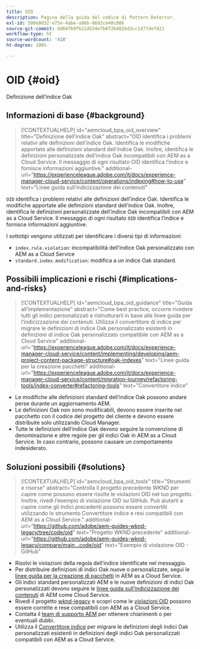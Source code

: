 ```yaml
---
title: OID
description: Pagina della guida del codice di Pattern Detector.
exl-id: 500e0d32-e75e-4abe-a96b-0692ce40c086
source-git-commit: dd60fb9fb21d534e7b6f264826d3cc1477def421
workflow-type: ht
source-wordcount: '418'
ht-degree: 100%

---
```


# OID {#oid}

Definizione dell’indice Oak

## Informazioni di base {#background}

>[!CONTEXTUALHELP]
>id="aemcloud_bpa_oid_overview"
>title="Definizione dell’indice Oak"
>abstract="OID identifica i problemi relativi alle definizioni dell’indice Oak. Identifica le modifiche apportate alle definizioni standard dell’indice Oak. Inoltre, identifica le definizioni personalizzate dell’indice Oak incompatibili con AEM as a Cloud Service. Il messaggio di ogni risultato OID identifica l’indice e fornisce informazioni aggiuntive."
>additional-url="https://experienceleague.adobe.com/it/docs/experience-manager-cloud-service/content/operations/indexing#how-to-use" text="Linee guida sull’indicizzazione dei contenuti"

`OID` identifica i problemi relativi alle definizioni dell’indice Oak. Identifica le modifiche apportate alle definizioni standard dell’indice Oak. Inoltre, identifica le definizioni personalizzate dell’indice Oak incompatibili con AEM as a Cloud Service. Il messaggio di ogni risultato `OID` identifica l’indice e fornisce informazioni aggiuntive.

I sottotipi vengono utilizzati per identificare i diversi tipi di informazioni:

* `index.rule.violation`: incompatibilità dell’indice Oak personalizzato con AEM as a Cloud Service
* `standard.index.modification`: modifica a un indice Oak standard.

## Possibili implicazioni e rischi {#implications-and-risks}

>[!CONTEXTUALHELP]
>id="aemcloud_bpa_oid_guidance"
>title="Guida all’implementazione"
>abstract="Come best practice, occorre rivedere tutti gli indici personalizzati e ristrutturarli in base alle linee guida per l’indicizzazione dei contenuti. Utilizza il convertitore di indice per migrare le definizioni di indice Oak personalizzato esistenti in definizioni di indice Oak personalizzato compatibile con AEM as a Cloud Service"
>additional-url="https://experienceleague.adobe.com/it/docs/experience-manager-cloud-service/content/implementing/developing/aem-project-content-package-structure#oak-indexes" text="Linee guida per la creazione pacchetti"
>additional-url="https://experienceleague.adobe.com/it/docs/experience-manager-cloud-service/content/migration-journey/refactoring-tools/index-converter#refactoring-tools" text="Convertitore indice"

* Le modifiche alle definizioni standard dell’indice Oak possono andare perse durante un aggiornamento AEM.
* Le definizioni Oak non sono modificabili, devono essere inserite nel pacchetto con il codice del progetto del cliente e devono essere distribuite solo utilizzando Cloud Manager.
* Tutte le definizioni dell’indice Oak devono seguire la convenzione di denominazione e altre regole per gli indici Oak in AEM as a Cloud Service. In caso contrario, possono causare un comportamento indesiderato.

## Soluzioni possibili {#solutions}

>[!CONTEXTUALHELP]
>id="aemcloud_bpa_oid_tools"
>title="Strumenti e risorse"
>abstract="Controlla il progetto precedente WKND per capire come possono essere risolte le violazioni OID nel tuo progetto. Inoltre, rivedi l’esempio di violazione OID su GitHub. Può aiutarti a capire come gli indici precedenti possono essere convertiti utilizzando lo strumento Convertitore indice e resi compatibili con AEM as a Cloud Service."
>additional-url="https://github.com/adobe/aem-guides-wknd-legacy/tree/code/oid" text="Progetto WKND precedente"
>additional-url="https://github.com/adobe/aem-guides-wknd-legacy/compare/main...code/oid" text="Esempio di violazione OID - GitHub"

* Risolvi le violazioni della regola dell’indice identificate nel messaggio.
* Per distribuire definizioni di indici Oak nuove o personalizzate, segui le [linee guida per la creazione di pacchetti](https://experienceleague.adobe.com/it/docs/experience-manager-cloud-service/content/implementing/developing/aem-project-content-package-structure) in AEM as a Cloud Service.
* Gli indici standard personalizzati AEM e le nuove definizioni di indici Oak personalizzati devono seguire le [linee guida sull’indicizzazione dei contenuti](https://experienceleague.adobe.com/it/docs/experience-manager-cloud-service/content/operations/indexing#preparing-the-new-index-definition) di AEM come Cloud Service.
* Rivedi il progetto [wknd-legacy](https://github.com/adobe/aem-guides-wknd-legacy/tree/code/oid) e scopri come le [violazioni OID](https://github.com/adobe/aem-guides-wknd-legacy/compare/main...code/oid) possono essere corrette e rese compatibili con AEM as a Cloud Service.
* Contatta il [team di supporto AEM](https://helpx.adobe.com/it/enterprise/using/support-for-experience-cloud.html) per ottenere chiarimenti o per eventuali dubbi.
* Utilizza il [Convertitore indice](https://experienceleague.adobe.com/it/docs/experience-manager-cloud-service/content/migration-journey/refactoring-tools/index-converter#refactoring-tools) per migrare le definizioni degli indici Oak personalizzati esistenti in definizioni degli indici Oak personalizzati compatibili con AEM as a Cloud Service.
